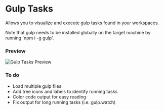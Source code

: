 # Gulp Tasks

Allows you to visualize and execute gulp tasks found in your workspaces.

Note that gulp needs to be installed globally on the target machine by running 'npm i -g gulp'.

### Preview
![Gulp Tasks Preview](https://raw.githubusercontent.com/nickdodd79/vscode-gulptasks/master/resources/gulptasks-preview.png)

### To do
- Load multiple gulp files
- Add tree icons and labels to identify running tasks
- Color code output for easy reading
- Fix output for long running tasks (i.e. gulp.watch)
